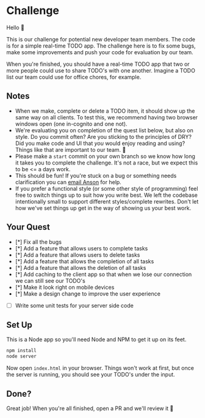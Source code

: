 # Challenge
Hello :wave:

This is our challenge for potential new developer team members. The code is for a simple real-time TODO app. The challenge here is to fix some bugs, make some improvements and push your code for evaluation by our team.

When you're finished, you should have a real-time TODO app that two or more people could use to share TODO's with one another. Imagine a TODO list our team could use for office chores, for example.

## Notes
- When we make, complete or delete a TODO item, it should show up the same way on all clients. To test this, we recommend having two browser windows open (one in-cognito and one not).
- We're evaluating you on completion of the quest list below, but also on style. Do you commit often? Are you sticking to the principles of DRY? Did you make code and UI that _you_ would enjoy reading and using? Things like that are important to our team. 👊
- Please make a `start` commit on your own branch so we know how long it takes you to complete the challenge. It's not a race, but we expect this to be <= a days work.
- This should be fun! If you're stuck on a bug or something needs clarification you can [email Anson](mailto:anson@ada.support?subject=Challenge) for help.
- If you prefer a functional style (or some other style of programming) feel free to switch things up to suit how you write best. We left the codebase intentionally small to support different styles/complete rewrites. Don't let how we've set things up get in the way of showing us your best work.

##  Your Quest
- [*] Fix all the bugs
- [*] Add a feature that allows users to complete tasks
- [*] Add a feature that allows users to delete tasks
- [*] Add a feature that allows the completion of all tasks
- [*] Add a feature that allows the deletion of all tasks
- [*] Add caching to the client app so that when we lose our connection we can still see our TODO's
- [*] Make it look right on mobile devices
- [*] Make a design change to improve the user experience
- [ ] Write some unit tests for your server side code

## Set Up
This is a Node app so you'll need Node and NPM to get it up on its feet.

```sh
npm install
node server
```

Now open `index.html` in your browser. Things won't work at first, but once the server is running, you should see your TODO's under the input.

## Done?
Great job! When you're all finished, open a PR and we'll review it 🙌
